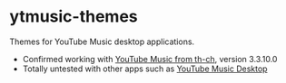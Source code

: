 # ytmusic-themes

Themes for YouTube Music desktop applications.

* Confirmed working with [YouTube Music from th-ch](https://github.com/th-ch/youtube-music/releases), version 3.3.10.0
* Totally untested with other apps such as [YouTube Music Desktop](https://ytmdesktop.app/)
